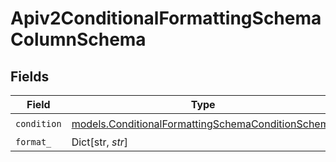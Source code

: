 # Apiv2ConditionalFormattingSchemaColumnSchema


## Fields

| Field                                                                                                        | Type                                                                                                         | Required                                                                                                     | Description                                                                                                  |
| ------------------------------------------------------------------------------------------------------------ | ------------------------------------------------------------------------------------------------------------ | ------------------------------------------------------------------------------------------------------------ | ------------------------------------------------------------------------------------------------------------ |
| `condition`                                                                                                  | [models.ConditionalFormattingSchemaConditionSchema](../models/conditionalformattingschemaconditionschema.md) | :heavy_check_mark:                                                                                           | N/A                                                                                                          |
| `format_`                                                                                                    | Dict[str, *str*]                                                                                             | :heavy_minus_sign:                                                                                           | N/A                                                                                                          |